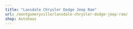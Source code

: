 ```yaml
---
title: "Lansdale Chrysler Dodge Jeep Ram"
url: /montgomeryville/lansdale-chrysler-dodge-jeep-ram/
shop: Autohaus
---
```

